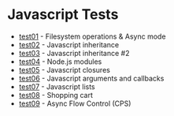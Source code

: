 Javascript Tests
====================

  * [test01](test01.js) - Filesystem operations & Async mode
  * [test02](test02.js) - Javascript inheritance
  * [test03](test03.js) - Javascript inheritance #2
  * [test04](test04.js) - Node.js modules
  * [test05](test05.js) - Javascript closures
  * [test06](test06.js) - Javascript arguments and callbacks
  * [test07](test07.js) - Javascript lists
  * [test08](test08.js) - Shopping cart
  * [test09](test09.js) - Async Flow Control (CPS)
